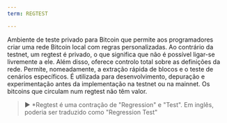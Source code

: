 ```yaml
---
term: REGTEST

---
```

Ambiente de teste privado para Bitcoin que permite aos programadores criar uma rede Bitcoin local com regras personalizadas. Ao contrário da testnet, um regtest é privado, o que significa que não é possível ligar-se livremente a ele. Além disso, oferece controlo total sobre as definições da rede. Permite, nomeadamente, a extração rápida de blocos e o teste de cenários específicos. É utilizada para desenvolvimento, depuração e experimentação antes da implementação na testnet ou na mainnet. Os bitcoins que circulam num regtest não têm valor.

> ► *Regtest é uma contração de "Regression" e "Test". Em inglês, poderia ser traduzido como "Regression Test"
